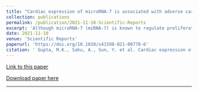 ```yaml
---
title: "Cardiac expression of microRNA-7 is associated with adverse cardiac remodeling"
collection: publications
permalink: /publication/2021-11-10-Scientific-Reports
excerpt: 'Although microRNA-7 (miRNA-7) is known to regulate proliferation of cancer cells by targeting Epidermal growth factor receptor (EGFR/ERBB) family, less is known about its role in cardiac physiology. Transgenic (Tg) mouse with cardiomyocyte-specific overexpression of miRNA-7 was generated to determine its role in cardiac physiology and pathology. Echocardiography on the miRNA-7 Tg mice showed cardiac dilation instead of age-associated physiological cardiac hypertrophy observed in non-Tg control mice. Subjecting miRNA-7 Tg mice to transverse aortic constriction (TAC) resulted in cardiac dilation associated with increased fibrosis bypassing the adaptive cardiac hypertrophic response to TAC. miRNA-7 expression in cardiomyocytes resulted in significant loss of ERBB2 expression with no changes in ERBB1 (EGFR). Cardiac proteomics in the miRNA-7 Tg mice showed significant reduction in mitochondrial membrane structural proteins compared to NTg reflecting role of miRNA-7 beyond the regulation of EGFR/ERRB in mediating cardiac dilation. Consistently, electron microscopy showed that miRNA-7 Tg hearts had disorganized rounded mitochondria that was associated with mitochondrial dysfunction. These findings show that expression of miRNA-7 in the cardiomyocytes results in cardiac dilation instead of adaptive hypertrophic response during aging or to TAC providing insights on yet to be understood role of miRNA-7 in cardiac function.'
date: 2021-11-10
venue: 'Scientific Reports'
paperurl: 'https://doi.org/10.1038/s41598-021-00778-6'
citation: ' Gupta, M.K., Sahu, A., Sun, Y. et al. Cardiac expression of microRNA-7 is associated with adverse cardiac remodeling. Sci Rep 11, 22018 (2021).'
---
```

[Link to this paper](https://doi.org/10.1038/s41598-021-00778-6)

[Download paper here](http://ajay1685.github.io/files/2021-11-10-Scientific-Reports.pdf)

---
